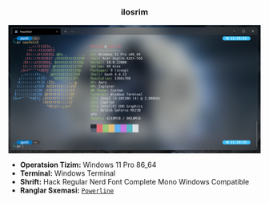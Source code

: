 <h3 align="center"><b>ilosrim</b></h3>
<img src="./.config/win-neofetch.png" alt="Windows PowerShell config" align="center">

* **Operatsion Tizim:** Windows 11 Pro 86_64
* **Terminal:** Windows Terminal
* **Shrift:** Hack Regular Nerd Font Complete Mono Windows Compatible
* **Ranglar Sxemasi:** [`Powerline`](https://github.com/b-ryan/powerline-shell)